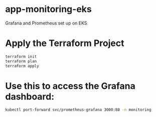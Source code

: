 # app-monitoring-eks
Grafana and Prometheus set up on EKS 

# Apply the Terraform Project

```bash
terraform init
terraform plan
terraform apply
```

# Use this to access the Grafana dashboard:
```bash
kubectl port-forward svc/prometheus-grafana 3000:80 -n monitoring
```
